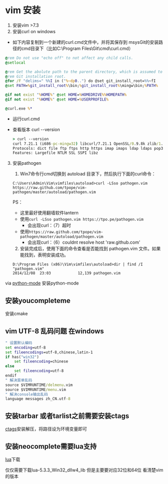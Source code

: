 # vim 安装

1. 安装vim >7.3
2. 安装curl on windows

- 如下内容复制到一个新建的curl.cmd文件中，并将其保存到 msysGit的安装路径的cmd目录下（比如C:\Program Files\Git\cmd\curl.cmd）

```cmd
@rem Do not use "echo off" to not affect any child calls.
@setlocal

@rem Get the abolute path to the parent directory, which is assumed to be the
@rem Git installation root.
@for /F "delims=" %%I in ("%~dp0..") do @set git_install_root=%%~fI
@set PATH=%git_install_root%\bin;%git_install_root%\mingw\bin;%PATH%

@if not exist "%HOME%" @set HOME=%HOMEDRIVE%%HOMEPATH%
@if not exist "%HOME%" @set HOME=%USERPROFILE%

@curl.exe %*
```

- 运行curl.cmd

- 查看版本  curl --version

  ```cmd
  > curl --version
  curl 7.21.1 (i686-pc-mingw32) libcurl/7.21.1 OpenSSL/0.9.8k zlib/1.2.3
  Protocols: dict file ftp ftps http https imap imaps ldap ldaps pop3 pop3s rtsp smtp smtps telnet tftp
  Features: Largefile NTLM SSL SSPI libz
  ```

3. 安装pathogen

   1. Win7命令行cmd切换到 autoload 目录下，然后执行下面的curl命令：

   ```
   C:\Users\Admin\Vim\vimfiles\autoload>curl -LSso pathogen.vim https://raw.github.com/tpope/vim-pathogen/master/autoload/pathogen.vim
   ```

   PS：

   - 这里最好使用翻墙软件lantern  
   - 使用`curl -LSso pathogen.vim https://tpo.pe/pathogen.vim  `
     - 会出现curl：（7）超时
   - 使用`https://raw.github.com/tpope/vim-pathogen/master/autoload/pathogen.vim`
     - 会出现curl：（6）couldnt resolve host 'raw.github.com'

   2. 安装完成后，使用下面的命令查看是否能找到 pathogen.vim 文件。如果能找到，表明安装成功。

   ```
   D:\Program Files (x86)\Vim\vimfiles\autoload>dir | find /I "pathogen.vim"
   2014/12/08  23:03            12,139 pathogen.vim
   ```

via [python-mode](https://github.com/python-mode/python-mode#how-to-install) 安装python-mode 





## 安装youcompleteme

安装cmake





## vim UTF-8 乱码问题 在windows

```cmd
" 设置默认编码
set encoding=utf-8
set fileencodings=utf-8,chinese,latin-1
if has("win32")
    set fileencoding=chinese
else
    set fileencoding=utf-8
endif
" 解决菜单乱码
source $VIMRUNTIME/delmenu.vim
source $VIMRUNTIME/menu.vim
" 解决console输出乱码
language messages zh_CN.utf-8 

```





## 安装tarbar 或者tarlist之前需要安装ctags

[ctags](http://ctags.sourceforge.net/)安装解压，将路径设为环境变量即可



## 安装neocomplete需要lua支持 

[lua](http://lua-users.org/wiki/LuaBinaries)下载

仅仅需要下载lua-5.3.3_Win32_dllw4_lib  但是主要要对应32位和64位   看清楚vim的版本